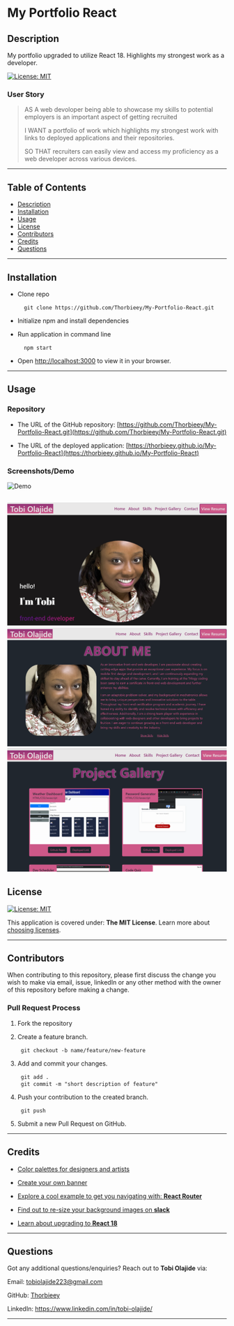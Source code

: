 # My Portfolio React
  
## Description 
  
My portfolio upgraded to utilize React 18. Highlights my strongest work as a developer.

[![License: MIT](https://img.shields.io/badge/License-MIT-yellow.svg)](https://opensource.org/licenses/MIT)

### User Story
> AS A web devoloper being able to showcase my skills to potential employers is an important aspect of getting recruited
>
>I WANT a portfolio of work which highlights my strongest work with links to deployed applications and their repositories.
>
>SO THAT recruiters can easily view and access my proficiency as a web developer across various devices.

---
## Table of Contents

* [Description](#description)
* [Installation](#installation)
* [Usage](#usage)
* [License](#license)
* [Contributors](#contributors)
* [Credits](#credits)
* [Questions](#questions)

---
## Installation

- Clone repo

        git clone https://github.com/Thorbieey/My-Portfolio-React.git
        

- Initialize npm and install dependencies

- Run application in command line

        npm start

- Open [http://localhost:3000](http://localhost:3000) to view it in your browser.

---
## Usage 

### Repository

* The URL of the GitHub repository: 
[https://github.com/Thorbieey/My-Portfolio-React.git](https://github.com/Thorbieey/My-Portfolio-React.git)

* The URL of the deployed application: 
[https://thorbieey.github.io/My-Portfolio-React](https://thorbieey.github.io/My-Portfolio-React)

### Screenshots/Demo

![Demo](./src/components/images/react-portfolio-demo.gif)

![Screenshot](./src/components/images/screenshot-1.png)
![Screenshot](./src/components/images/screenshot-2.png)
![Screenshot](./src/components/images/screenshot-3.png)
---
## License
[![License: MIT](https://img.shields.io/badge/License-MIT-yellow.svg)](https://opensource.org/licenses/MIT)

This application is covered under: **The MIT License**. Learn more about [choosing licenses](https://choosealicense.com/licenses/).

---
## Contributors

When contributing to this repository, please first discuss the change you wish to make via email, issue, linkedIn or any other method with the owner of this repository before making a change. 

### Pull Request Process

1. Fork the repository

2. Create a feature branch.

        git checkout -b name/feature/new-feature

3. Add and commit your changes.

        git add .
        git commit -m "short description of feature"

4. Push your contribution to the created branch.

        git push

5. Submit a new Pull Request on GitHub.

---
## Credits

- [Color palettes for designers and artists](https://colorhunt.co/)

- [Create your own banner](https://www.fotor.com/)

- [Explore a cool example to get you navigating with: **React Router**](https://reactrouter.com/en/main/start/tutorial)

- [Find out to re-size your background images on **slack**](https://stackoverflow.com/questions/14059429/css-full-size-background-image)

- [Learn about upgrading to **React 18**](https://reactjs.org/blog/2022/03/08/react-18-upgrade-guide.html#updates-to-client-rendering-apis)

---
## Questions

Got any additional questions/enquiries? Reach out to **Tobi Olajide** via:

Email: tobiolajide223@gmail.com

GitHub: [Thorbieey](https://github.com/Thorbieey)

LinkedIn: https://www.linkedin.com/in/tobi-olajide/

  
---